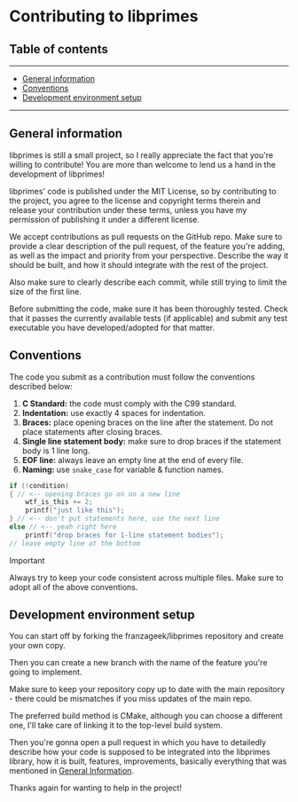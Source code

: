 # Contributing to libprimes

## Table of contents

___
- [General information](#general-information)
- [Conventions](#conventions)
- [Development environment setup](#development-environment-setup)

---



## General information

libprimes is still a small project, so I really appreciate the fact that you're willing to contribute! You are more than welcome to lend us a hand in the development of libprimes!

libprimes' code is published under the MIT License, so by contributing to the project, you agree to the license and copyright terms therein and release your contribution under these terms, unless you have my permission of publishing it under a different license.

We accept contributions as pull requests on the GitHub repo.
Make sure to provide a clear description of the pull request, of the feature you're adding, as well as the impact and priority from your perspective. Describe the way it should be built, and how it should integrate with the rest of the project.

Also make sure to clearly describe each commit, while still trying to limit the size of the first line.

Before submitting the code, make sure it has been thoroughly tested. Check that it passes the currently available tests (if applicable) and submit any test executable you have developed/adopted for that matter.

## Conventions

The code you submit as a contribution must follow the conventions described below:

1. **C Standard:** the code must comply with the C99 standard.
2. **Indentation:** use exactly 4 spaces for indentation.
3. **Braces:** place opening braces on the line after the statement. Do not place statements after closing braces.
4. **Single line statement body:** make sure to drop braces if the statement body is 1 line long.
5. **EOF line:** always leave an empty line at the end of every file.
6. **Naming:** use `snake_case` for variable & function names.

```c
if (!condition)
{ // <-- opening braces go on on a new line
    wtf_is_this += 2;
    printf("just like this");
} // <-- don't put statements here, use the next line
else // <-- yeah right here
    printf("drop braces for 1-line statement bodies");
// leave empty line at the bottom

```

> [!IMPORTANT]
>
> Always try to keep your code consistent across multiple files. Make sure to adopt all of the above conventions.

## Development environment setup

You can start off by forking the franzageek/libprimes repository and create your own copy.

Then you can create a new branch with the name of the feature you're going to implement.

Make sure to keep your repository copy up to date with the main repository - there could be mismatches if you miss updates of the main repo.

The preferred build method is CMake, although you can choose a different one, I'll take care of linking it to the top-level build system.

Then you're gonna open a pull request in which you have to detailedly describe how your code is supposed to be integrated into the libprimes library, how it is built, features, improvements, basically everything that was mentioned in [General Information](#general-information).

Thanks again for wanting to help in the project!

